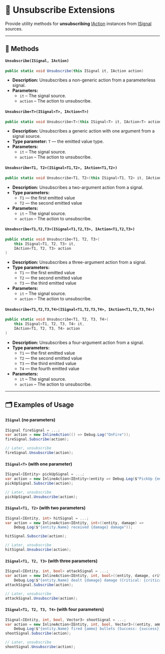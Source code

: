 # 🧩 Unsubscribe Extensions

Provide utility methods for **unsubscribing** [IAction](../Actions/IActions.md) instances from [ISignal](ISignals.md)
sources.

---

## 🏹 Methods

#### `Unsubscribe(ISignal, IAction)`

```csharp
public static void Unsubscribe(this ISignal it, IAction action)
```

- **Description:** Unsubscribes a non-generic action from a parameterless signal.
- **Parameters:**
    - `it` – The signal source.
    - `action` – The action to unsubscribe.

#### `Unsubscribe<T>(ISignal<T>, IAction<T>)`

```csharp
public static void Unsubscribe<T>(this ISignal<T> it, IAction<T> action)
```

- **Description:** Unsubscribes a generic action with one argument from a signal source.
- **Type parameter:** `T` — the emitted value type.
- **Parameters:**
    - `it` – The signal source.
    - `action` – The action to unsubscribe.

#### `Unsubscribe<T1, T2>(ISignal<T1,T2>, IAction<T1,T2>)`

```csharp
public static void Unsubscribe<T1, T2>(this ISignal<T1, T2> it, IAction<T1, T2> action)
```

- **Description:** Unsubscribes a two-argument action from a signal.
- **Type parameters:**
    - `T1` — the first emitted value
    - `T2` — the second emitted value
- **Parameters:**
    - `it` – The signal source.
    - `action` – The action to unsubscribe.

#### `Unsubscribe<T1,T2,T3>(ISignal<T1,T2,T3>, IAction<T1,T2,T3>)`

```csharp
public static void Unsubscribe<T1, T2, T3>(
    this ISignal<T1, T2, T3> it,
    IAction<T1, T2, T3> action
)
```

- **Description:** Unsubscribes a three-argument action from a signal.
- **Type parameters:**
    - `T1` — the first emitted value
    - `T2` — the second emitted value
    - `T3` — the third emitted value
- **Parameters:**
    - `it` – The signal source.
    - `action` – The action to unsubscribe.

#### `Unsubscribe<T1,T2,T3,T4>(ISignal<T1,T2,T3,T4>, IAction<T1,T2,T3,T4>)`

```csharp
public static void Unsubscribe<T1, T2, T3, T4>(
    this ISignal<T1, T2, T3, T4> it,
    IAction<T1, T2, T3, T4> action
)
```

- **Description:** Unsubscribes a four-argument action from a signal.
- **Type parameters:**
    - `T1` — the first emitted value
    - `T2` — the second emitted value
    - `T3` — the third emitted value
    - `T4` — the fourth emitted value
- **Parameters:**
    - `it` – The signal source.
    - `action` – The action to unsubscribe.

---

## 🗂 Examples of Usage

#### `ISignal` (no parameters)

```csharp
ISignal fireSignal = ...;
var action = new InlineAction(() => Debug.Log("OnFire"));
fireSignal.Subscribe(action);

// Later, unsubscribe
fireSignal.Unsubscribe(action);
```

#### `ISignal<T>` (with one parameter)

```csharp
ISignal<IEntity> pickUpSignal = ...;
var action = new InlineAction<IEntity>(entity => Debug.Log($"PickUp {entity.Name}"));
pickUpSignal.Subscribe(action);

// Later, unsubscribe
pickUpSignal.Unsubscribe(action);
```

#### `ISignal<T1, T2>` (with two parameters)

```csharp
ISignal<IEntity, int> hitSignal = ...;
var action = new InlineAction<IEntity, int>((entity, damage) =>
    Debug.Log($"{entity.Name} received {damage} damage"));

hitSignal.Subscribe(action);

// Later, unsubscribe
hitSignal.Unsubscribe(action);
```

#### `ISignal<T1, T2, T3>` (with three parameters)

```csharp
ISignal<IEntity, int, bool> attackSignal = ...;
var action = new InlineAction<IEntity, int, bool>((entity, damage, critical) =>
    Debug.Log($"{entity.Name} dealt {damage} damage (Critical: {critical})"));
attackSignal.Subscribe(action);

// Later, unsubscribe
attackSignal.Unsubscribe(action);
```

#### `ISignal<T1, T2, T3, T4>` (with four parameters)

```csharp
ISignal<IEntity, int, bool, Vector3> shootSignal = ...;
var action = new InlineAction<IEntity, int, bool, Vector3>((entity, ammo, success, position) =>
    Debug.Log($"{entity.Name} fired {ammo} bullets (Success: {success}) at {position}"));
shootSignal.Subscribe(action);

// Later, unsubscribe
shootSignal.Unsubscribe(action);
```